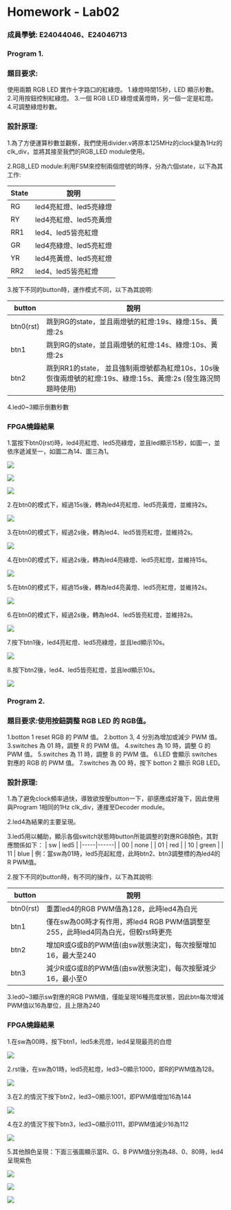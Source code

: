 # Homework - Lab02

### 成員學號: E24044046、E24046713

### Program 1.

### 題目要求:
使用兩顆 RGB LED 實作十字路口的紅綠燈。
1.綠燈時間15秒，LED 顯示秒數。
2.可用按鈕控制紅綠燈。
3.一個 RGB LED 綠燈或黃燈時，另一個一定是紅燈。
4.可調整綠燈秒數。

### 設計原理:
1.為了方便運算秒數並觀察，我們使用divider.v將原本125MHz的clock變為1Hz的clk_div，並將其接至我們的RGB_LED module使用。

2.RGB_LED module:利用FSM來控制兩個燈號的時序，分為六個state，以下為其工作: 

| State  | 說明 |
| ---------- | -----------|
| RG   | led4亮紅燈、led5亮綠燈 |
| RY   | led4亮紅燈、led5亮黃燈   |
| RR1   | led4、led5皆亮紅燈   |
| GR   | led4亮綠燈、led5亮紅燈   |
| YR   | led4亮黃燈、led5亮紅燈   |
| RR2   | led4、led5皆亮紅燈   |

3.按下不同的button時，運作模式不同，以下為其說明:

| button  | 說明 |
| ---------- | -----------|
| btn0(rst)   | 跳到RG的state，並且兩燈號的紅燈:19s、綠燈:15s、黃燈:2s |
| btn1   | 跳到RG的state，並且兩燈號的紅燈:14s、綠燈:10s、黃燈:2s   |
| btn2   | 跳到RR1的state， 並且強制兩燈號都為紅燈10s，10s後恢復兩燈號的紅燈:19s、綠燈:15s、黃燈:2s (發生路況問題時使用)   |

4.led0~3顯示倒數秒數

### FPGA燒錄結果
1.當按下btn0(rst)時，led4亮紅燈、led5亮綠燈，並且led顯示15秒，如圖一，並依序遞減至一，如圖二為14、圖三為1。

![](https://github.com/tysh0738/FPGA_Design/blob/master/Lab02/hw/E24044046/program1/image/1_rst15.PNG)

![](https://github.com/tysh0738/FPGA_Design/blob/master/Lab02/hw/E24044046/program1/image/2_rst14.PNG)

![](https://github.com/tysh0738/FPGA_Design/blob/master/Lab02/hw/E24044046/program1/image/3_rst1.PNG)

2.在btn0的模式下，經過15s後，轉為led4亮紅燈、led5亮黃燈，並維持2s。

![](https://github.com/tysh0738/FPGA_Design/blob/master/Lab02/hw/E24044046/program1/image/4_RY.PNG)

3.在btn0的模式下，經過2s後，轉為led4、led5皆亮紅燈，並維持2s。

![](https://github.com/tysh0738/FPGA_Design/blob/master/Lab02/hw/E24044046/program1/image/5_RR1.PNG)

4.在btn0的模式下，經過2s後，轉為led4亮綠燈、led5亮紅燈，並維持15s。

![](https://github.com/tysh0738/FPGA_Design/blob/master/Lab02/hw/E24044046/program1/image/6_GR.PNG)

5.在btn0的模式下，經過15s後，轉為led4亮黃燈、led5亮紅燈，並維持2s。

![](https://github.com/tysh0738/FPGA_Design/blob/master/Lab02/hw/E24044046/program1/image/7_YR.PNG)

6.在btn0的模式下，經過2s後，轉為led4、led5皆亮紅燈，並維持2s。

![](https://github.com/tysh0738/FPGA_Design/blob/master/Lab02/hw/E24044046/program1/image/8_RR2.PNG)

7.按下btn1後，led4亮紅燈、led5亮綠燈，並且led顯示10s。

![](https://github.com/tysh0738/FPGA_Design/blob/master/Lab02/hw/E24044046/program1/image/9_btn1.PNG)

8.按下btn2後，led4、led5皆亮紅燈，並且led顯示10s。

![](https://github.com/tysh0738/FPGA_Design/blob/master/Lab02/hw/E24044046/program1/image/10_btn2.PNG)


### Program 2.

### 題目要求:使用按鈕調整 RGB LED 的 RGB值。
1.botton 1 reset RGB 的 PWM 值。
2.botton 3, 4 分別為增加或減少 PWM 值。
3.switches 為 01 時，調整 R 的 PWM 值。
4.switches 為 10 時，調整 G 的 PWM 值。
5.switches 為 11 時，調整 B 的 PWM 值。
6.LED 會顯示 switches 對應的 RGB 的 PWM 值。
7.switches 為 00 時，按下 botton 2 顯示 RGB LED。

### 設計原理:
1.為了避免clock頻率過快，導致欲按壓button一下，卻感應成好幾下，因此使用與Program 1相同的1Hz clk_div，連接至Decoder module。

2.led4為結果的主要呈現。

3.led5用以輔助，顯示各個switch狀態時button所能調整的對應RGB顏色，其對應關係如下：
| sw | led5 |
|-----|------|
| 00 | none |
| 01 | red |
| 10 | green |
| 11 | blue |
例：當sw為01時，led5亮起紅燈，此時btn2、btn3調整標的為led4的R PWM值。

2.按下不同的button時，有不同的操作，以下為其說明:

| button  | 說明 |
| ---------- | -----------|
| btn0(rst)   | 重置led4的RGB PWM值為128，此時led4為白光 |
| btn1   | 僅在sw為00時才有作用，將led4 RGB PWM值調整至255，此時led4同為白光，但較rst時更亮   |
| btn2   | 增加R或G或B的PWM值(由sw狀態決定)，每次按壓增加16，最大至240   |
| btn3   | 減少R或G或B的PWM值(由sw狀態決定)，每次按壓減少16，最小至0   |

3.led0~3顯示sw對應的RGB PWM值，僅能呈現16種亮度狀態，因此btn每次增減PWM值以16為單位，且上限為240

### FPGA燒錄結果
1.在sw為00時，按下btn1，led5未亮燈，led4呈現最亮的白燈

![](https://github.com/tysh0738/FPGA_Design/blob/master/Lab02/hw/E24044046/program2/image/1_btn1.JPG)

2.rst後，在sw為01時，led5亮紅燈，led3~0顯示1000，即R的PWM值為128。

![](https://github.com/tysh0738/FPGA_Design/blob/master/Lab02/hw/E24044046/program2/image/2_rst.JPG)

3.在2.的情況下按下btn2，led3~0顯示1001，即PWM值增加16為144

![](https://github.com/tysh0738/FPGA_Design/blob/master/Lab02/hw/E24044046/program2/image/3_btn2.JPG)

4.在2.的情況下按下btn3，led3~0顯示0111，即PWM值減少16為112

![](https://github.com/tysh0738/FPGA_Design/blob/master/Lab02/hw/E24044046/program2/image/4_btn3.JPG)

5.其他顏色呈現：下面三張圖顯示當R、G、B PWM值分別為48、0、80時，led4呈現紫色

![](https://github.com/tysh0738/FPGA_Design/blob/master/Lab02/hw/E24044046/program2/image/5_RGB_R.JPG)

![](https://github.com/tysh0738/FPGA_Design/blob/master/Lab02/hw/E24044046/program2/image/6_RGB_G.JPG)

![](https://github.com/tysh0738/FPGA_Design/blob/master/Lab02/hw/E24044046/program2/image/7_RGB_B.JPG)
